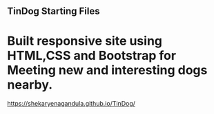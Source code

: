 ## TinDog Starting Files


# Built responsive site using HTML,CSS and Bootstrap for Meeting new and interesting dogs nearby.
https://shekaryenagandula.github.io/TinDog/
